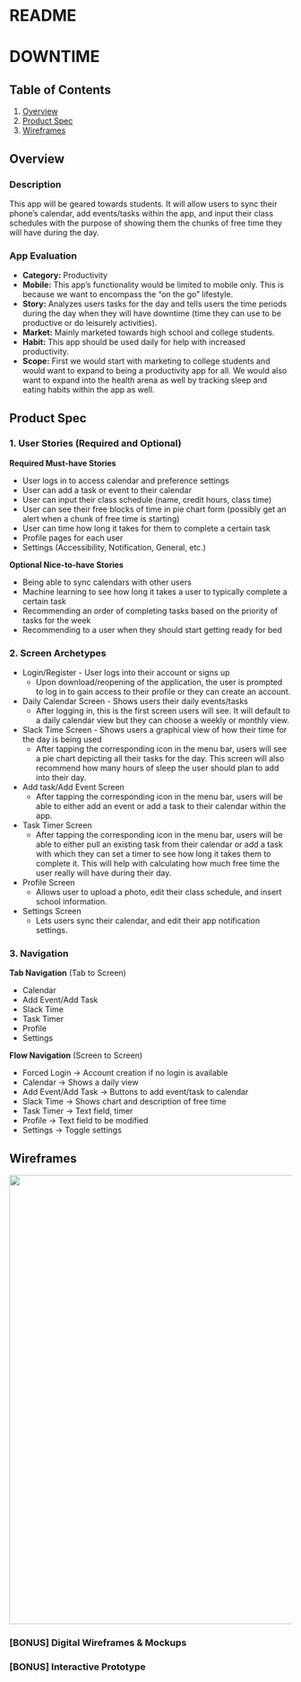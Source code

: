 README 
===

# DOWNTIME

## Table of Contents
1. [Overview](#Overview)
1. [Product Spec](#Product-Spec)
1. [Wireframes](#Wireframes)

## Overview
### Description
This app will be geared towards students. It will allow users to sync their phone’s calendar, add events/tasks within the app, and input their class schedules with the purpose of showing them the chunks of free time they will have during the day. 

### App Evaluation
- **Category:** Productivity
- **Mobile:** This app’s functionality would be limited to mobile only. This is because we want to encompass the “on the go” lifestyle. 
- **Story:** Analyzes users tasks for the day and tells users the time periods during the day when they will have downtime (time they can use to be productive or do leisurely activities).
- **Market:** Mainly marketed towards high school and college students.
- **Habit:** This app should be used daily for help with increased productivity.
- **Scope:** First we would start with marketing to college students and would want to expand to being a productivity app for all. We would also want to expand into the health arena as well by tracking sleep and eating habits within the app as well.

## Product Spec
### 1. User Stories (Required and Optional)

**Required Must-have Stories**

* User logs in to access calendar and preference settings
* User can add a task or event to their calendar
* User can input their class schedule (name, credit hours, class time)
* User can see their free blocks of time in pie chart form (possibly get an alert when a chunk of free time is starting)
* User can time how long it takes for them to complete a certain task
* Profile pages for each user
* Settings (Accessibility, Notification, General, etc.)

**Optional Nice-to-have Stories**

* Being able to sync calendars with other users
* Machine learning to see how long it takes a user to typically complete a certain task
* Recommending an order of completing tasks based on the priority of tasks for the week
* Recommending to a user when they should start getting ready for bed

### 2. Screen Archetypes

* Login/Register - User logs into their account or signs up 
   * Upon download/reopening of the application, the user is prompted to log in to gain access to their profile or they can create an account.
* Daily Calendar Screen - Shows users their daily events/tasks
   * After logging in, this is the first screen users will see. It will default to a daily calendar view but they can choose a weekly or monthly view.
* Slack Time Screen - Shows users a graphical view of how their time for the day is being used
   * After tapping the corresponding icon in the menu bar, users will see a pie chart depicting all their tasks for the day. This screen will also recommend how many hours of sleep the user should plan to add into their day.
* Add task/Add Event Screen
   * After tapping the corresponding icon in the menu bar, users will be able to either add an event or add a task to their calendar within the app.
* Task Timer Screen
   * After tapping the corresponding icon in the menu bar, users will be able to either pull an existing task from their calendar or add a task with which they can set a timer to see how long it takes them to complete it. This will help with calculating how much free time the user really will have during their day.
* Profile Screen 
   * Allows user to upload a photo, edit their class schedule, and insert school information.
* Settings Screen
   * Lets users sync their calendar, and edit their app notification settings.

### 3. Navigation

**Tab Navigation** (Tab to Screen)

* Calendar
* Add Event/Add Task
* Slack Time
* Task Timer
* Profile
* Settings

**Flow Navigation** (Screen to Screen)
* Forced Login -> Account creation if no login is available
* Calendar -> Shows a daily view
* Add Event/Add Task -> Buttons to add event/task to calendar
* Slack Time -> Shows chart and description of free time
* Task Timer -> Text field, timer
* Profile -> Text field to be modified
* Settings -> Toggle settings

## Wireframes
<img src="https://i.imgur.com/EEVKjBQ.jpg" width=800><br>

### [BONUS] Digital Wireframes & Mockups


### [BONUS] Interactive Prototype

